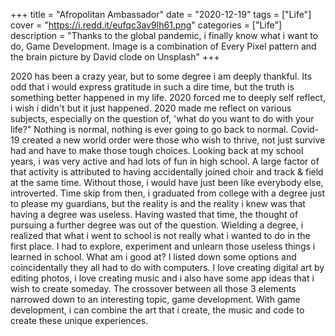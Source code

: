 +++
title = "Afropolitan Ambassador"
date = "2020-12-19"
tags = ["Life"]
cover = "https://i.redd.it/eufqc3av9lh61.png"
categories = ["Life"]
description = "Thanks to the global pandemic, i finally know what i want to do, Game Development. Image is a combination of Every Pixel pattern and the brain picture by David clode on Unsplash"
+++

2020 has been a crazy year, but to some degree i am deeply thankful. Its odd that i would express gratitude in such a dire time, but the truth is something better happened in my life. 2020 forced me to deeply self reflect, i wish i didn't but it just happened. 2020 made me reflect on various subjects, especially on the question of, 'what do you want to do with your life?" Nothing is normal, nothing is ever going to go back to normal. Covid-19 created a new world order were those who wish to thrive, not just survive had and have to make those tough choices. Looking back at my school years, i was very active and had lots of fun in high school. A large factor of that activity is attributed to having accidentally joined choir and track & field at the same time. Without those, i would have just been like everybody else, introverted. Time skip from then, i graduated from college with a degree just to please my guardians, but the reality is and the reality i knew was that having a degree was useless. Having wasted that time, the thought of pursuing a further degree was out of the question. Wielding a degree, i realized that what i went to school is not really what i wanted to do in the first place. I had to explore, experiment and unlearn those useless things i learned in school. What am i good at? I listed down some options and coincidentally they all had to do with computers. I love creating digital art by editing photos, i love creating music and i also have some app ideas that i wish to create someday. The crossover between all those 3 elements narrowed down to an interesting topic, game development. With game development, i can combine the art that i create, the music and code to create these unique experiences. 

<!-- I watchd this video with a very inspiring message it goes like this:

With money you can buy a house but not a home ,
with money you can buy a clock but not a time,
with money you can buy a bed but not a sleep,
with money you can buy food but not a appetite,
with money you can buy a doctor not a good health,
with money you can have insurance but not safety.

The problems however is that i cant the source or anything about the person who said it. -->
